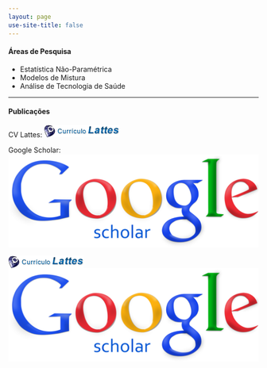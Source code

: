 ```yaml
---
layout: page
use-site-title: false
---
```


<link rel="stylesheet" href="https://use.fontawesome.com/releases/v5.2.0/css/all.css" integrity="sha384-hWVjflwFxL6sNzntih27bfxkr27PmbbK/iSvJ+a4+0owXq79v+lsFkW54bOGbiDQ" crossorigin="anonymous">

#### <i class="fas fa-chart-bar"></i> Áreas de Pesquisa

* Estatística Não-Paramétrica
* Modelos de Mistura
* Análise de Tecnologia de Saúde

----

#### <i class="fas fa-book"></i> Publicações

CV Lattes: <a href="http://lattes.cnpq.br/1292097563479677"><img src="img/lattes-logo.png" title="Abrir CV Lattes"></a>

Google Scholar: <a href="https://scholar.google.com.br/citations?user=LYV5EJgAAAAJ&hl=en"><img src="img/Google_Scholar_logo.png" title="Abrir Google Scholar"></a>


<div class="columns-2">
<img src="img/lattes-logo.png" style="float: left;">

<img src="img/Google_Scholar_logo.png" style="float: left;">
</div>